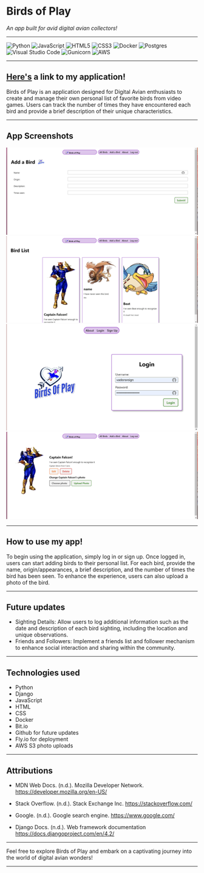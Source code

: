 # Birds of Play
_An app built for avid digital avian collectors!_

---
![Python](https://img.shields.io/badge/python-3670A0?style=for-the-badge&logo=python&logoColor=ffdd54)
![JavaScript](https://img.shields.io/badge/javascript-%23323330.svg?style=for-the-badge&logo=javascript&logoColor=%23F7DF1E)
![HTML5](https://img.shields.io/badge/html5-%23E34F26.svg?style=for-the-badge&logo=html5&logoColor=white)
![CSS3](https://img.shields.io/badge/css3-%231572B6.svg?style=for-the-badge&logo=css3&logoColor=white)
![Docker](https://img.shields.io/badge/docker-%230db7ed.svg?style=for-the-badge&logo=docker&logoColor=white)
![Postgres](https://img.shields.io/badge/postgres-%23316192.svg?style=for-the-badge&logo=postgresql&logoColor=white)
![Visual Studio Code](https://img.shields.io/badge/Visual%20Studio%20Code-0078d7.svg?style=for-the-badge&logo=visual-studio-code&logoColor=white)
![Gunicorn](https://img.shields.io/badge/gunicorn-%298729.svg?style=for-the-badge&logo=gunicorn&logoColor=white)
![AWS](https://img.shields.io/badge/AWS-%23FF9900.svg?style=for-the-badge&logo=amazon-aws&logoColor=white)

---
## [Here's](https://birds-of-play.fly.dev/) a link to my application!

Birds of Play is an application designed for Digital Avian enthusiasts to create and manage their own personal list of favorite birds from video games. Users can track the number of times they have encountered each bird and provide a brief description of their unique characteristics.


---
## App Screenshots

![add-bird](main_app/static/images/add-bird.png)
![bird-list](main_app/static/images/bird-list.png)
![home](main_app/static/images/home.png)
![bird-details](main_app/static/images/bird-details.png)

---
## How to use my app!

To begin using the application, simply log in or sign up. Once logged in, users can start adding birds to their personal list. For each bird, provide the name, origin/appearances, a brief description, and the number of times the bird has been seen. To enhance the experience, users can also upload a photo of the bird.


---
## Future updates

- Sighting Details: Allow users to log additional information such as the date and description of each bird sighting, including the location and unique observations.
- Friends and Followers: Implement a friends list and follower mechanism to enhance social interaction and sharing within the community.

---
## Technologies used

- Python
- Django
- JavaScript
- HTML
- CSS
- Docker
- Bit.io
- Github for future updates
- Fly.io for deployment
- AWS S3 photo uploads

---

## Attributions

- MDN Web Docs. (n.d.). Mozilla Developer Network. https://developer.mozilla.org/en-US/

- Stack Overflow. (n.d.). Stack Exchange Inc. https://stackoverflow.com/


- Google. (n.d.). Google search engine. https://www.google.com/


- Django Docs. (n.d.). Web framework documentation https://docs.djangoproject.com/en/4.2/

---
Feel free to explore Birds of Play and embark on a captivating journey into the world of digital avian wonders!

---